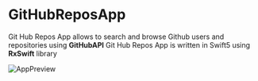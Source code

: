 # GitHubReposApp

Git Hub Repos App allows to search and browse Github users and repositories using **GitHubAPI**
Git Hub Repos App is written in Swift5 using **RxSwift** library

![AppPreview](https://user-images.githubusercontent.com/52379412/108257654-76ff1000-71a2-11eb-8cbe-d3903d79adbb.gif)


